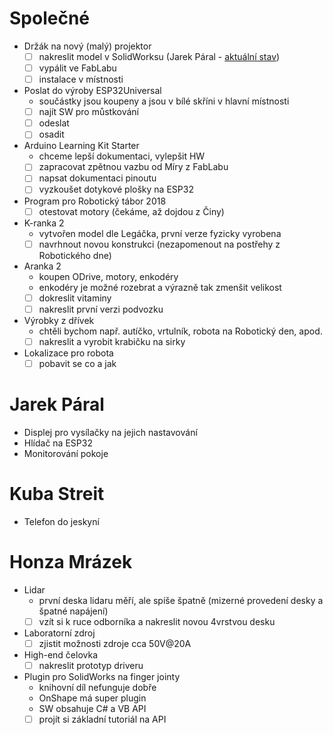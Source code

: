 # Společné

- Držák na nový (malý) projektor
    - [ ] nakreslit model v SolidWorksu (Jarek Páral - [aktuální stav](https://workbench.grabcad.com/workbench/projects/gcPUiFXr9MCBVF1M5QtBD4SebBOLFXiN952LONYlZKgcnE#/space/gcEQ-RO_9UoDAN84FQpDj41bHolT_FGlHYTXI-JRBYA6mx))
    - [ ] vypálit ve FabLabu
    - [ ] instalace v místnosti
- Poslat do výroby ESP32Universal
    - součástky jsou koupeny a jsou v bílé skříni v hlavní místnosti
    - [ ] najít SW pro můstkování
    - [ ] odeslat
    - [ ] osadit
- Arduino Learning Kit Starter
    - chceme lepší dokumentaci, vylepšit HW
    - [ ] zapracovat zpětnou vazbu od Míry z FabLabu
    - [ ] napsat dokumentaci pinoutu
    - [ ] vyzkoušet dotykové plošky na ESP32
- Program pro Robotický tábor 2018
    - [ ] otestovat motory (čekáme, až dojdou z Činy)
- K-ranka 2
    - vytvořen model dle Legáčka, první verze fyzicky vyrobena
    - [ ] navrhnout novou konstrukci (nezapomenout na postřehy z Robotického dne)
- Aranka 2
    - koupen ODrive, motory, enkodéry
    - enkodéry je možné rozebrat a výrazně tak zmenšit velikost
    - [ ] dokreslit vitaminy
    - [ ] nakreslit první verzi podvozku
- Výrobky z dřívek
    - chtěli bychom např. autíčko, vrtulník, robota na Robotický den, apod.
    - [ ] nakreslit a vyrobit krabičku na sirky
- Lokalizace pro robota
    - [ ] pobavit se co a jak

# Jarek Páral

- Displej pro vysílačky na jejich nastavování
- Hlídač na ESP32
- Monitorování pokoje

# Kuba Streit

- Telefon do jeskyní

# Honza Mrázek

- Lidar
    - první deska lidaru měří, ale spíše špatně (mizerné provedení desky a
      špatné napájení)
    - [ ] vzít si k ruce odborníka a nakreslit novou 4vrstvou desku
- Laboratorní zdroj
    - [ ] zjistit možnosti zdroje cca 50V@20A
- High-end čelovka
    - [ ] nakreslit prototyp driveru
- Plugin pro SolidWorks na finger jointy
    - knihovní díl nefunguje dobře
    - OnShape má super plugin
    - SW obsahuje C# a VB API
    - [ ] projít si základní tutoriál na API
